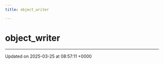 ```yaml
---
title: object_writer

---
```


# object_writer





-------------------------------

Updated on 2025-03-25 at 08:57:11 +0000